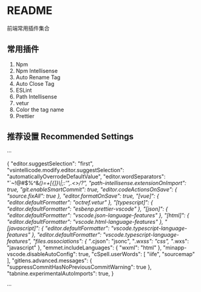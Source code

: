 # README
前端常用插件集合

## 常用插件

1. Npm
2. Npm Intellisense
3. Auto Rename Tag
4. Auto Close Tag
5. ESLint
6. Path Intellisense
7. vetur
8. Color the tag name
9. Prettier
## 推荐设置 Recommended Settings
···

{
  "editor.suggestSelection": "first",
  "vsintellicode.modify.editor.suggestSelection": "automaticallyOverrodeDefaultValue",
  "editor.wordSeparators": "`~!@#$%^&*()=+[{]}\\|;:'\",.<>/?",
  "path-intellisense.extensionOnImport": true,
  "git.enableSmartCommit": true,
  "editor.codeActionsOnSave": {
    "source.fixAll": true
  },
  "editor.formatOnSave": true,
  "[vue]": {
    "editor.defaultFormatter": "octref.vetur"
  },
  "[typescript]": {
    "editor.defaultFormatter": "esbenp.prettier-vscode"
  },
  "[json]": {
    "editor.defaultFormatter": "vscode.json-language-features"
  },
  "[html]": {
    "editor.defaultFormatter": "vscode.html-language-features"
  },
  "[javascript]": {
    "editor.defaultFormatter": "vscode.typescript-language-features"
  },
  "editor.defaultFormatter": "vscode.typescript-language-features",
  "files.associations": {
    "*.cjson": "jsonc",
    "*.wxss": "css",
    "*.wxs": "javascript"
  },
  "emmet.includeLanguages": {
    "wxml": "html"
  },
  "minapp-vscode.disableAutoConfig": true,
"cSpell.userWords": [
  "iife",
  "sourcemap"
],
"gitlens.advanced.messages": {
  "suppressCommitHasNoPreviousCommitWarning": true
},
"tabnine.experimentalAutoImports": true,
}

···